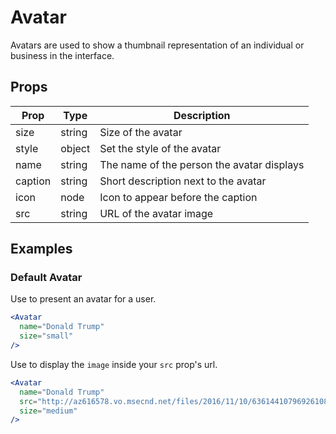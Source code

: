 # Avatar

Avatars are used to show a thumbnail representation of an individual or
business in the interface.

## Props

| Prop | Type | Description |
| ---- | ---- | ----------- |
| size | string | Size of the avatar |
| style | object | Set the style of the avatar |
| name | string | The name of the person the avatar displays |
| caption | string | Short description next to the avatar |
| icon | node | Icon to appear before the caption |
| src | string | URL of the avatar image |

## Examples

### Default Avatar

Use to present an avatar for a user.

```jsx
<Avatar
  name="Donald Trump"
  size="small"
/>
```

Use to display the `image` inside your `src` prop's url.

```jsx
<Avatar
  name="Donald Trump"
  src="http://az616578.vo.msecnd.net/files/2016/11/10/6361441079692610831635571641_nast.jpg"
  size="medium"
/>
```
